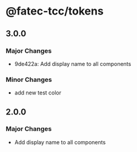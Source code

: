 # @fatec-tcc/tokens

## 3.0.0

### Major Changes

- 9de422a: Add display name to all components

### Minor Changes

- add new test color

## 2.0.0

### Major Changes

- Add display name to all components
